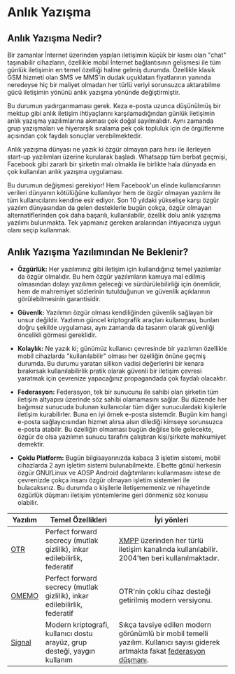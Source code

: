 # Anlık Yazışma

## Anlık Yazışma Nedir?

Bir zamanlar İnternet üzerinden yapılan iletişimin küçük bir kısmı olan "chat" taşınabilir cihazların, özellikle mobil İnternet bağlantısının gelişmesi ile tüm günlük iletişimin en temel özelliği haline gelmiş durumda. Özellikle klasik GSM hizmeti olan SMS ve MMS'in dudak uçuklatan fiyatlarının yanında neredeyse hiç bir maliyet olmadan her türlü veriyi sorunsuzca aktarabilme gücü iletişimin yönünü anlık yazışma yönünde değiştirmiştir.

Bu durumun yadırganmaması gerek. Keza e-posta uzunca düşünülmüş bir mektup gibi anlık iletişim ihtiyaçlarını karşılamadığından günlük iletişimin anlık yazışma yazılımlarına akması çok doğal sayılmalıdır. Aynı zamanda grup yazışmaları ve hiyerarşik sıralama pek çok topluluk için de örgütlenme açısından çok faydalı sonuçlar verebilmektedir.

Anlık yazışma dünyası ne yazık ki özgür olmayan para hırsı ile ilerleyen start-up yazılımları üzerine kurularak başladı. Whatsapp tüm berbat geçmişi, Facebook gibi zararlı bir şirketin malı olmakla ile birlikte hala dünyada en çok kullanılan anlık yazışma uygulaması. 

Bu durumun değişmesi gerekiyor! Hem Facebook'un elinde kullanıcılarının verileri dünyanın kötülüğüne kullanılıyor hem de özgür olmayan yazılımı ile tüm kullanıcılarını kendine esir ediyor. Son 10 yıldaki yükselişe karşı özgür yazılım dünyasından da gelen desteklerle bugün çokça, özgür olmayan alternatiflerinden çok daha başarılı, kullanılabilir, özellik dolu anlık yazışma yazılımı bulunmakta. Tek yapmanız gereken aralarından ihtiyacınıza uygun olanı seçip kullanmak.

## Anlık Yazışma Yazılımından Ne Beklenir?

* **Özgürlük:** Her yazılımınız gibi iletişim için kullandığınız temel yazılımlar da özgür olmalıdır. Bu hem özgür yazılımların kamuya mal edilmiş olmasından dolayı yazılımın geleceği ve sürdürülebilirliği için önemlidir, hem de mahremiyet sözlerinin tutulduğunun ve güvenlik açıklarının görülebilmesinin garantisidir.

* **Güvenlk:** Yazılımın özgür olması kendiliğinden güvenlik sağlayan bir unsur değildir. Yazlımın güncel kriptografik araçları kullanması, bunları doğru şekilde uygulaması, aynı zamanda da tasarım olarak güvenliği öncelikli görmesi gereklidir.

* **Kolaylık:** Ne yazık ki; günümüz kullanıcı çevresinde bir yazılımın özellikle mobil cihazlarda "kullanılabilir" olması her özelliğin önüne geçmiş durumda. Bu durumu yaratan silikon vadisi değerlerini bir kenara bırakırsak kullanılabilirlik pratik olarak güvenli bir iletişim çevresi yaratmak için çevrenize yapacağınız propagandada çok faydalı olacaktır.

* **Federasyon:** Federasyon, tek bir sunucunu ile sahibi olan şirketin tüm iletişim altyapısı üzerinde söz sahibi olamamasını sağlar. Bu düzende her bağımsız sunucuda bulunan kullanıcılar tüm diğer sunuculardaki kişilerle iletişim kurabilirler. Buna en iyi örnek e-posta sistemdir. Bugün kim hangi e-posta sağlayıcısından hizmet alırsa alsın dilediği kimseye sorunsuzca e-posta atabilir. Bu özelliğin olmaması bugün değilse bile gelecekte, özgür de olsa yazılımın sunucu tarafını çalıştıran kişi/şirkete mahkumiyet demektir.

* **Çoklu Platform:** Bugün bilgisayarınızda kabaca 3 işletim sistemi, mobil cihazlarda 2 ayrı işletim sistemi bulunabilmekte. Elbette gönül herkesin özgür GNU/Linux ve AOSP Android dağıtımlarını kullanmasını istese de çevrenizde çokça insanı özgür olmayan işletim sistemleri ile bulacaksınız. Bu durumda o kişilerle iletişememeniz ve nihayetinde özgürlük düşmanı iletişim yöntemlerine geri dönmeniz söz konusu olabilir.

|Yazılım|Temel Özellikleri|İyi yönleri|
|--- |--- |--- |
|[OTR](otr.md)|Perfect forward secrecy (mutlak gizlilik), inkar edilebilirlik, federatif|[XMPP](https://en.wikipedia.org/wiki/XMPP) üzerinden her türlü iletişim kanalında kullanılabilir. 2004'ten beri kullanılmaktadır.
|[OMEMO](./omemo/omemo.md)|Perfect forward secrecy (mutlak gizlilik), inkar edilebilirlik, federatif|OTR'nin çoklu cihaz desteği getirilmiş modern versiyonu.|
|[Signal](./signal/signal.md)|Modern kriptografi, kullanıcı dostu arayüz, grup desteği, yaygın kullanım|Sıkça tavsiye edilen modern görünümlü bir mobil temelli yazılım. Kullanıcı sayısı giderek artmakta fakat [federasyon düşmanı](https://www.oyd.org.tr/en/articles/signal/).|
